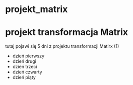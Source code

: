 # projekt_matrix
# projekt transformacja Matrix
tutaj pojawi się 5 dni z projektu transformacji Matirx (1)

- dzień pierwszy
- dzień drugi
- dzień trzeci
- dzień czwarty
- dzień piąty
